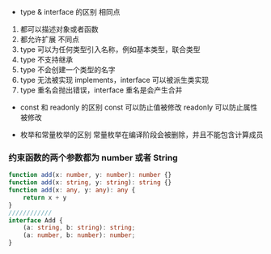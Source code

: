 - type & interface 的区别
相同点
1. 都可以描述对象或者函数
2. 都允许扩展
不同点
1. type 可以为任何类型引入名称，例如基本类型，联合类型
2. type 不支持继承
3. type 不会创建一个类型的名字
4. type 无法被实现 implements，interface 可以被派生类实现
5. type 重名会抛出错误，interface 重名是会产生合并

- const 和 readonly 的区别
const 可以防止值被修改
readonly 可以防止属性被修改

- 枚举和常量枚举的区别
常量枚举在编译阶段会被删除，并且不能包含计算成员

### 约束函数的两个参数都为 number 或者 String
```ts
function add(x: number, y: number): number {}
function add(x: string, y: string): string {}
function add(x: any, y: any): any {
    return x + y
}
////////////
interface Add {
    (a: string, b: string): string;
    (a: number, b: number): number;
}
```